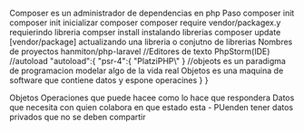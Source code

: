 Composer 
	es un administrador de dependencias en php
Paso composer init
	composer init
		inicializar composer
	composer require vendor/packagex.y
		requierindo libreria
	compser install
		instalando librerias
	composer update [vendor/package]
		actualizando una libreria o conjutno de librerias
Nombres de proyectos
	hanmiton/php-laravel
//Editores de texto
	PhpStorm(IDE)
//autoload
"autoload":{
	"psr-4":{
		"PlatziPHP\\"
	}
//objeots
	es un paradigma de programacion
	modelar algo de la vida real
	Objetos es una maquina de software que contiene datos y espone operacines
}
}

Objetos
	Operaciones
		que puede hacee
		como lo hace
		que respondera
	Datos
		que necesita
		con quien colabora
		en que estado esta
		- PUenden tener datos privados que no se deben compartir
